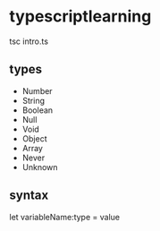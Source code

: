 # typescriptlearning

tsc intro.ts

## types

- Number
- String
- Boolean
- Null
- Void
- Object
- Array
- Never
- Unknown

## syntax

let variableName:type = value
